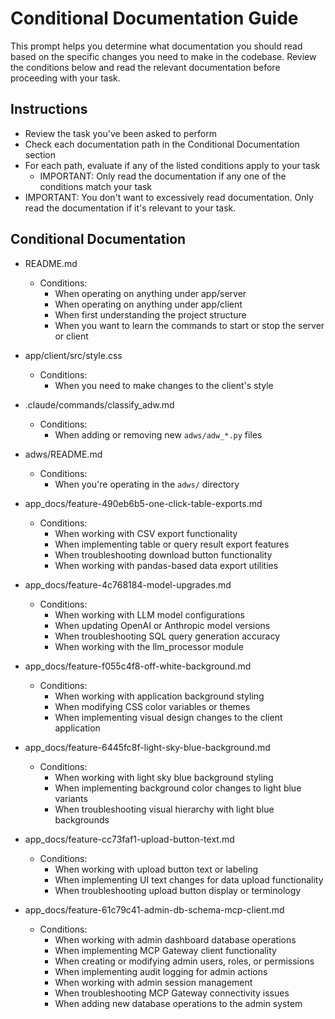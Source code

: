 # Conditional Documentation Guide

This prompt helps you determine what documentation you should read based on the specific changes you need to make in the codebase. Review the conditions below and read the relevant documentation before proceeding with your task.

## Instructions
- Review the task you've been asked to perform
- Check each documentation path in the Conditional Documentation section
- For each path, evaluate if any of the listed conditions apply to your task
  - IMPORTANT: Only read the documentation if any one of the conditions match your task
- IMPORTANT: You don't want to excessively read documentation. Only read the documentation if it's relevant to your task.

## Conditional Documentation

- README.md
  - Conditions:
    - When operating on anything under app/server
    - When operating on anything under app/client
    - When first understanding the project structure
    - When you want to learn the commands to start or stop the server or client

- app/client/src/style.css
  - Conditions:
    - When you need to make changes to the client's style

- .claude/commands/classify_adw.md
  - Conditions:
    - When adding or removing new `adws/adw_*.py` files

- adws/README.md
  - Conditions:
    - When you're operating in the `adws/` directory

- app_docs/feature-490eb6b5-one-click-table-exports.md
  - Conditions:
    - When working with CSV export functionality
    - When implementing table or query result export features
    - When troubleshooting download button functionality
    - When working with pandas-based data export utilities

- app_docs/feature-4c768184-model-upgrades.md
  - Conditions:
    - When working with LLM model configurations
    - When updating OpenAI or Anthropic model versions
    - When troubleshooting SQL query generation accuracy
    - When working with the llm_processor module

- app_docs/feature-f055c4f8-off-white-background.md
  - Conditions:
    - When working with application background styling
    - When modifying CSS color variables or themes
    - When implementing visual design changes to the client application

- app_docs/feature-6445fc8f-light-sky-blue-background.md
  - Conditions:
    - When working with light sky blue background styling
    - When implementing background color changes to light blue variants
    - When troubleshooting visual hierarchy with light blue backgrounds

- app_docs/feature-cc73faf1-upload-button-text.md
  - Conditions:
    - When working with upload button text or labeling
    - When implementing UI text changes for data upload functionality
    - When troubleshooting upload button display or terminology

- app_docs/feature-61c79c41-admin-db-schema-mcp-client.md
  - Conditions:
    - When working with admin dashboard database operations
    - When implementing MCP Gateway client functionality
    - When creating or modifying admin users, roles, or permissions
    - When implementing audit logging for admin actions
    - When working with admin session management
    - When troubleshooting MCP Gateway connectivity issues
    - When adding new database operations to the admin system